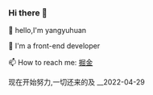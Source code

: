 ### Hi there 👋
🌱 hello,I'm yangyuhuan

🔭 I'm a front-end developer

📫 How to reach me: <a href="https://juejin.cn/user/949610100557966/posts">掘金</a>

现在开始努力,一切还来的及  __2022-04-29


<!--
**yangyuhuan/yangyuhuan** is a ✨ _special_ ✨ repository because its `README.md` (this file) appears on your GitHub profile.

Here are some ideas to get you started:

- 🔭 I’m currently working on ...
- 🌱 I’m currently learning ...
- 👯 I’m looking to collaborate on ...
- 🤔 I’m looking for help with ...
- 💬 Ask me about ...
- 📫 How to reach me: ...
- 😄 Pronouns: ...
- ⚡ Fun fact: ...
-->
